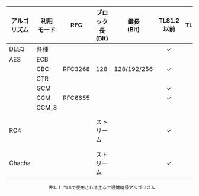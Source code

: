 |アルゴリズム|利用<br>モード|RFC|ブロック長<br>(Bit)|鍵長<br>(Bit)|TLS1.2<br>以前|TLS1.3|備考| 
| ---- | ---- | ---- | ---- | :----: | :----: |:----: |---|
| DES3|各種| | | |✓| | | 
| AES|ECB||| || | |  
|    |CBC|RFC3268|128|128/192/256|✓|| | 
|    |CTR| | | || | |  
|    |GCM| | | |✓|✓| |  
|    |CCM|RFC6655| ||✓|✓| |  
|    |CCM_8| | || |✓| 
|RC4 |||ストリーム||✓||xxx年廃止|
|Chacha |||ストリーム||✓|✓||

                    表3.1 TLSで使用される主な共通鍵暗号アルゴリズム

